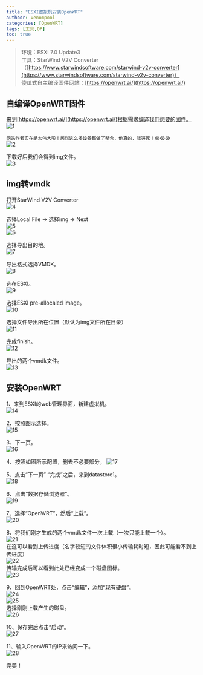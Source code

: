 ```yaml
---
title: "ESXI虚拟机安装OpenWRT"
authoor: Venompool
categories: [OpenWRT]
tags: [工具,OP]
toc: true
---
```


>环境：ESXI 7.0 Update3  
>工具：StarWind V2V Converter （[https://www.starwindsoftware.com/starwind-v2v-converter](https://www.starwindsoftware.com/starwind-v2v-converter)）  
>傻瓜式自主编译固件网站：[https://openwrt.ai/](https://openwrt.ai/)

## 自编译OpenWRT固件

来到[https://openwrt.ai/](https://openwrt.ai/)根据需求编译我们想要的固件。  
![1](https://cdn.venompool.fun/blog.v.fun/231212/1.png)  
  
`网站作者实在是太伟大啦！居然这么多设备都做了整合，他真的，我哭死！😭😭😭`  
![2](https://cdn.venompool.fun/blog.v.fun/231212/2.png)  
  
下载好后我们会得到img文件。  
![3](https://cdn.venompool.fun/blog.v.fun/231212/3.png)  
  
## img转vmdk

打开StarWind V2V Converter  
![4](https://cdn.venompool.fun/blog.v.fun/231212/4.png)  
  
选择Local File -> 选择img -> Next  
![5](https://cdn.venompool.fun/blog.v.fun/231212/5.png)  
![6](https://cdn.venompool.fun/blog.v.fun/231212/6.png)  
  
选择导出目的地。  
![7](https://cdn.venompool.fun/blog.v.fun/231212/7.png)  
  
导出格式选择VMDK。  
![8](https://cdn.venompool.fun/blog.v.fun/231212/8.png)  
  
选在ESXI。  
![9](https://cdn.venompool.fun/blog.v.fun/231212/9.png)  
  
选择ESXI pre-allocaled image。  
![10](https://cdn.venompool.fun/blog.v.fun/231212/10.png)  
  
选择文件导出所在位置（默认为img文件所在目录）  
![11](https://cdn.venompool.fun/blog.v.fun/231212/11.png)  
  
完成finish。  
![12](https://cdn.venompool.fun/blog.v.fun/231212/12.png)  
  
导出的两个vmdk文件。  
![13](https://cdn.venompool.fun/blog.v.fun/231212/13.png)  
  
## 安装OpenWRT

1、来到ESXI的web管理界面，新建虚拟机。  
![14](https://cdn.venompool.fun/blog.v.fun/231212/14.png)  
  
2、按照图示选择。  
![15](https://cdn.venompool.fun/blog.v.fun/231212/15.png)  
  
3、下一页。  
![16](https://cdn.venompool.fun/blog.v.fun/231212/16.png)  
  
4、按照如图所示配置，删去不必要部分。
![17](https://cdn.venompool.fun/blog.v.fun/231212/17.png)  
  
5、点击“下一页” “完成”之后，来到datastore1。  
![18](https://cdn.venompool.fun/blog.v.fun/231212/18.png)  
  
6、点击“数据存储浏览器”。  
![19](https://cdn.venompool.fun/blog.v.fun/231212/19.png)  
  
7、选择“OpenWRT”，然后“上载”。  
![20](https://cdn.venompool.fun/blog.v.fun/231212/20.png)  
  
8、将我们刚才生成的两个vmdk文件一次上载（一次只能上载一个）。  
![21](https://cdn.venompool.fun/blog.v.fun/231212/21.png)  
在这可以看到上传进度（名字较短的文件体积很小传输耗时短，因此可能看不到上传进度）  
![22](https://cdn.venompool.fun/blog.v.fun/231212/22.png)  
传输完成后可以看到此处已经变成一个磁盘图标。  
![23](https://cdn.venompool.fun/blog.v.fun/231212/23.png)  
  
9、回到OpenWRT处，点击“编辑”，添加“现有硬盘”。  
![24](https://cdn.venompool.fun/blog.v.fun/231212/24.png)  
![25](https://cdn.venompool.fun/blog.v.fun/231212/25.png)  
选择刚刚上载产生的磁盘。  
![26](https://cdn.venompool.fun/blog.v.fun/231212/26.png)  
  
10、保存完后点击“启动”。  
![27](https://cdn.venompool.fun/blog.v.fun/231212/27.png)  
  
11、输入OpenWRT的IP来访问一下。  
![28](https://cdn.venompool.fun/blog.v.fun/231212/28.png)  
  
完美！
  

  
